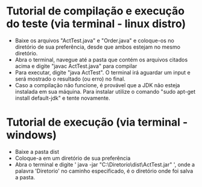 # Tutorial de compilação e execução do teste (via terminal - linux distro)

* Baixe os arquivos "ActTest.java" e "Order.java" e coloque-os no diretório de sua preferência, desde que ambos estejam no mesmo diretório.
* Abra o terminal, navegue até a pasta que contém os arquivos citados acima e digite "javac ActTest.java" para compilar
* Para executar, digite "java ActTest". O terminal irá aguardar um input e será mostrado o resultado (ou erro) no final.
* Caso a compilação não funcione, é provável que a JDK não esteja instalada em sua máquina. Para instalar utilize o comando "sudo apt-get install default-jdk" e tente novamente.

# Tutorial de execução (via terminal - windows)

* Baixe a pasta dist
* Coloque-a em um diretório de sua preferência
* Abra o terminal e digite ' java -jar "C:\Diretorio\dist\ActTest.jar" ', onde a palavra 'Diretorio' no caminho especificado, é o diretório onde foi salva a pasta.
